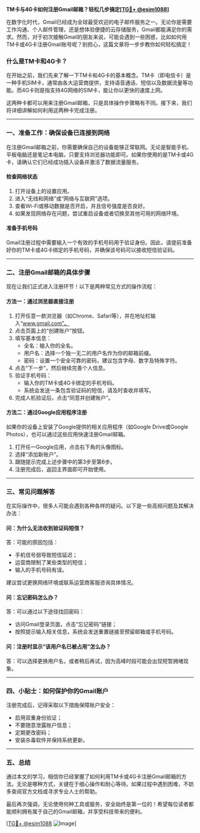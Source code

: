 **TM卡与4G卡如何注册Gmail邮箱？轻松几步搞定[[TG💪+ @esim1088](https://t.me/s/esim1088)]**

在数字化时代，Gmail已经成为全球最受欢迎的电子邮件服务之一。无论你是需要工作沟通、个人邮件管理，还是想体验便捷的云存储服务，Gmail都能满足你的需求。然而，对于初次接触Gmail的朋友来说，可能会遇到一些困惑，比如如何用TM卡或4G卡注册Gmail账号呢？别担心，这篇文章将一步步教你如何轻松搞定！

### **什么是TM卡和4G卡？**
在开始之前，我们先来了解一下TM卡和4G卡的基本概念。TM卡（即电信卡）是一种手机SIM卡，通常由各大运营商提供，支持语音通话、短信以及数据流量等功能。而4G卡则是指支持4G网络的SIM卡，能让你以更快的速度上网。

这两种卡都可以用来注册Gmail邮箱，只是具体操作步骤略有不同。接下来，我们将详细讲解如何利用这两种卡完成注册。

---

### **一、准备工作：确保设备已连接到网络**
在注册Gmail邮箱之前，你需要确保自己的设备能够正常联网。无论是智能手机、平板电脑还是笔记本电脑，只要支持浏览器功能即可。如果你使用的是TM卡或4G卡，请确认它们已经成功插入设备并激活了数据流量服务。

#### **检查网络状态**
1. 打开设备上的设置应用。
2. 进入“无线和网络”或“网络与互联网”选项。
3. 查看Wi-Fi或移动数据是否开启，并且信号强度是否良好。
4. 如果发现网络存在问题，尝试重启设备或者切换至其他可用的网络环境。

#### **准备手机号码**
Gmail注册过程中需要输入一个有效的手机号码用于验证身份。因此，请提前准备好你的TM卡或4G卡绑定的手机号码，并确保该号码可以接收短信验证码。

---

### **二、注册Gmail邮箱的具体步骤**
现在让我们正式进入注册环节！以下是两种常见方式的操作流程：

#### **方法一：通过浏览器直接注册**
1. 打开任意一款浏览器（如Chrome、Safari等），并在地址栏输入“www.gmail.com”。
2. 点击页面上的“创建账户”按钮。
3. 填写基本信息：
   - 全名：输入你的全名。
   - 用户名：选择一个独一无二的用户名作为你的邮箱前缀。
   - 密码：设置一个安全可靠的密码，建议包含字母、数字及特殊字符。
4. 点击“下一步”，然后继续完善个人信息。
5. 验证手机号码：
   - 输入你的TM卡或4G卡绑定的手机号码。
   - 系统会发送一条包含验证码的短信，请及时查收并填写。
6. 完成人机验证后，点击“同意并创建账户”。

#### **方法二：通过Google应用程序注册**
如果你的设备上安装了Google提供的相关应用程序（如Google Drive或Google Photos），也可以通过这些应用快速注册Gmail邮箱。

1. 打开任一Google应用，点击右下角的头像图标。
2. 选择“添加新账户”。
3. 跟随提示完成上述步骤中的第3步至第6步。
4. 注册完成后，返回主界面即可开始使用。

---

### **三、常见问题解答**
在实际操作中，很多人可能会遇到各种各样的疑问。以下是一些高频问题及其解决办法：

#### **问：为什么无法收到验证码短信？**
答：可能的原因包括：
- 手机信号弱导致短信延迟；
- 运营商限制了某些类型的短信；
- 输入的手机号码有误。

建议尝试更换网络环境或联系运营商客服咨询具体情况。

#### **问：忘记密码怎么办？**
答：可以通过以下途径找回密码：
- 访问Gmail登录页面，点击“忘记密码”链接；
- 按照提示输入相关信息，系统会发送重置链接至预留邮箱或手机号码。

#### **问：注册时显示“该用户名已被占用”怎么办？**
答：可以选择更换用户名，或者稍后再试，因为高峰时段可能会出现短暂拥堵现象。

---

### **四、小贴士：如何保护你的Gmail账户**
注册完成后，记得采取以下措施保障账户安全：
- 启用双重身份验证；
- 不要随意泄露账户信息；
- 定期更改密码；
- 安装杀毒软件并保持系统更新。

---

### **五、总结**
通过本文的学习，相信你已经掌握了如何利用TM卡或4G卡注册Gmail邮箱的方法。无论是哪种方式，关键在于细心操作和耐心等待。如果过程中遇到困难，不妨多查阅官方文档或寻求专业人士的帮助。

最后再次强调，无论使用何种工具或服务，安全始终是第一位的！希望每位读者都能顺利拥有属于自己的Gmail邮箱，并享受科技带来的便利。

[[TG💪+ @esim1088](https://t.me/s/esim1088) ![Image](https://i.postimg.cc/4NQfJmqS/Snipaste-2025-05-13-00-14-12.png)]